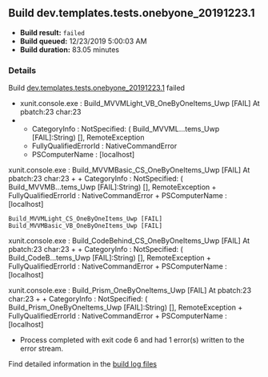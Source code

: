## Build dev.templates.tests.onebyone_20191223.1
- **Build result:** `failed`
- **Build queued:** 12/23/2019 5:00:03 AM
- **Build duration:** 83.05 minutes
### Details
Build [dev.templates.tests.onebyone_20191223.1](https://winappstudio.visualstudio.com/web/build.aspx?pcguid=a4ef43be-68ce-4195-a619-079b4d9834c2&builduri=vstfs%3a%2f%2f%2fBuild%2fBuild%2f32448) failed

+ xunit.console.exe :     Build_MVVMLight_VB_OneByOneItems_Uwp [FAIL]
At pbatch:23 char:23
+ 
    + CategoryInfo          : NotSpecified: (    Build_MVVML...tems_Uwp [FAIL]:String) [], RemoteException
    + FullyQualifiedErrorId : NativeCommandError
    + PSComputerName        : [localhost]
 
xunit.console.exe :     Build_MVVMBasic_CS_OneByOneItems_Uwp [FAIL]
At pbatch:23 char:23
+ 
    + CategoryInfo          : NotSpecified: (    Build_MVVMB...tems_Uwp [FAIL]:String) [], RemoteException
    + FullyQualifiedErrorId : NativeCommandError
    + PSComputerName        : [localhost]
 
    Build_MVVMLight_CS_OneByOneItems_Uwp [FAIL]
    Build_MVVMBasic_VB_OneByOneItems_Uwp [FAIL]
xunit.console.exe :     Build_CodeBehind_CS_OneByOneItems_Uwp [FAIL]
At pbatch:23 char:23
+ 
    + CategoryInfo          : NotSpecified: (    Build_CodeB...tems_Uwp [FAIL]:String) [], RemoteException
    + FullyQualifiedErrorId : NativeCommandError
    + PSComputerName        : [localhost]
 
xunit.console.exe :     Build_Prism_OneByOneItems_Uwp [FAIL]
At pbatch:23 char:23
+ 
    + CategoryInfo          : NotSpecified: (    Build_Prism_OneByOneItems_Uwp [FAIL]:String) [], RemoteException
    + FullyQualifiedErrorId : NativeCommandError
    + PSComputerName        : [localhost]
 

+ Process completed with exit code 6 and had 1 error(s) written to the error stream.

Find detailed information in the [build log files]()
